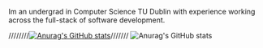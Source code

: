 Im an undergrad in Computer Science TU Dublin with experience working across the full-stack of software development. 

////////[![Anurag's GitHub stats](https://github-readme-stats.vercel.app/api?username=conan0h)](https://github.com/anuraghazra/github-readme-stats)///////
![Anurag's GitHub stats](https://github-readme-stats.vercel.app/api?username=anuraghazra&show_icons=true&theme=radical)
